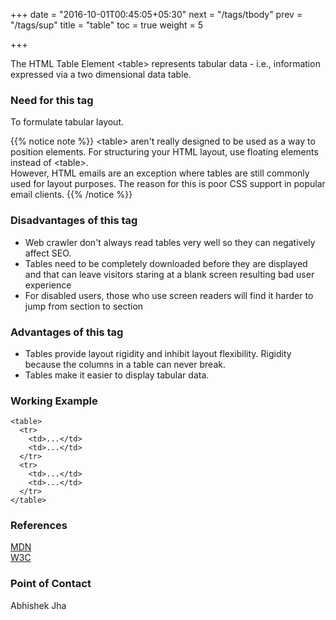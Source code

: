 +++
date = "2016-10-01T00:45:05+05:30"
next = "/tags/tbody"
prev = "/tags/sup"
title = "table"
toc = true
weight = 5

+++

The HTML Table Element <span class='tag-span'>&lt;table&gt;</span> represents tabular data - i.e., information expressed via a two dimensional data table.

<h3>Need for this tag</h3>

<p>To formulate tabular layout.</p>

{{% notice note %}}
  <span class='tag-span'>&lt;table&gt;</span> aren't really designed to be used as a way to position elements. For structuring your HTML layout, use floating elements instead of <span class='tag-span'>&lt;table&gt;</span>.<br>
  However, HTML emails are an exception where tables are still commonly used for layout purposes. The reason for this is poor CSS support in popular email clients.
{{% /notice %}}

<h3>Disadvantages of this tag</h3>

<ul>
  <li>Web crawler don't always read tables very well so they can negatively affect SEO.</li>

  <li>Tables need to be completely downloaded before they are displayed and that can leave visitors staring at a blank screen resulting bad user experience</li>

  <li>For disabled users, those who use screen readers will find it harder to jump from section to section</li>

</ul>

<h3>Advantages of this tag</h3>

<ul>
  <li>Tables provide layout rigidity and inhibit layout flexibility. Rigidity because the columns in a table can never break.</li>

  <li>Tables make it easier to display tabular data.</li>
</ul>

<h3>Working Example</h3>

    <table>
      <tr>
        <td>...</td>
        <td>...</td>
      </tr>
      <tr>
        <td>...</td>
        <td>...</td>
      </tr>
    </table>

<h3>References</h3>

[MDN](https://developer.mozilla.org/en/docs/Web/HTML/Element/table)
<br>
[W3C](https://www.w3.org/TR/html5/tabular-data.html)


<h3>Point of Contact</h3>
Abhishek Jha
